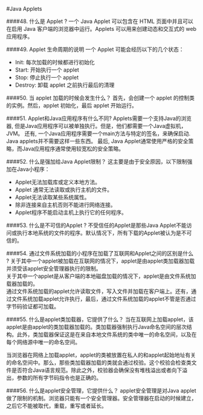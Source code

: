 #Java Applets

####48. 什么是 Applet ?
一个 Java Applet 可以包含在 HTML 页面中并且可以在启用 Java 客户端的浏览器中运行。Applets 可以用来创建动态和交互式的 web 应用程序。

####49. Applet 生命周期的说明
一个 Applet 可能会经历以下的几个状态：
* Init: 每次加载的时候都进行初始化
* Start: 开始执行一个 applet
* Stop: 停止执行一个 applet
* Destroy: 卸载 applet 之前执行最后的清理

####50. 当 applet 加载的时候会发生什么？
首先，会创建一个 applet 的控制类的实例。然后，applet 初始化，最后 applet 开始运行。

####51. Applet和Java应用程序有什么不同?
Applets需要一个支持Java的浏览器, 但是Java应用程序可以被单独执行。但是，他们都需要一个Java虚拟机，JVM。
还有, 一个Java应用程序需要一个main方法与特定的签名，来确保启动. Java applets并不需要这样一些东西。
最后, Java Applet通常使用严格的安全策略，而Java应用程序通常使用较宽松的安全策略。

####52. 什么是强加给Java Applet限制？
这主要是由于安全原因，以下限制强加在Java小程序：
* Applet无法加载库或定义本地方法。
* Applet 通常无法读取或执行主机的文件。
* Applet无法读取某些系统属性。
* 除非连接来自主机否则不能进行网络连接。
* Applet程序不能启动主机上执行它的任何程序。

####53. 什么是不可信的Applet ?
不受信任的Applet是那些Java Applet不能访问或执行本地系统的文件的程序。默认情况下，所有下载的Applet被认为是不可信的。

####54. 通过文件系统加载的小程序在加载了互联网和Applet之间的区别是什么 ?
关于其中一个applet被加载在互联网的情况下，applet是由applet类加载器加载并须受该applet安全管理器执行的限制。     
关于其中一个applet是从客户端的本地磁盘加载的情况下，applet是由文件系统加载器加载的。      
通过文件系统加载的applet允许读取文件，写入文件并加载在客户端上。还有，通过文件系统加载applet允许执行，最后，通过文件系统加载的applet不管是否通过字节码验证都可加载。

####55. 什么是applet类加载器，它提供了什么？
当在互联网上加载applet，该applet是由applet的类加载器加载的。类加载器强制执行Java命名空间的层次结构。此外，类加载器保证这是在来自本地文件系统的类中唯一的命名空间，以及在每个网络源中唯一的命名空间。

当浏览器在网络上加载applet，applet的类被放置在私人的和applet起始地址有关的命名空间中。那么，那些类加载器加载的类就会通过校验。这个校验会检查类文件是否符合Java语言规范。除此之外，校验器会确保没有堆栈溢出或者向下溢出，参数的所有字节码指令也是正确的。

####56. 什么是applet安全管理，它提供什么？
applet安全管理是对Java applet做了限制的机制。浏览器只能有一个安全管理器。安全管理器在启动的时候建立，之后它不能被取代，重载，重写或者延长。